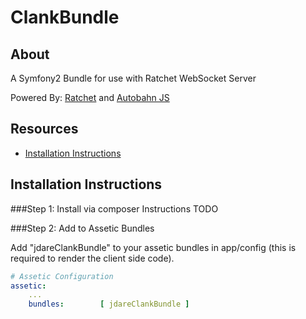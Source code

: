 ClankBundle
===========

About
--------------
A Symfony2 Bundle for use with Ratchet WebSocket Server

Powered By: [Ratchet](http://socketo.me) and [Autobahn JS](http://autobahn.ws/js)

Resources
--------------
* [Installation Instructions](#installation-instructions)

Installation Instructions
--------------

###Step 1: Install via composer
Instructions TODO


###Step 2: Add to Assetic Bundles

Add "jdareClankBundle" to your assetic bundles in app/config (this is required to render the client side code).

```yaml
# Assetic Configuration
assetic:
    ...
    bundles:        [ jdareClankBundle ]
```


